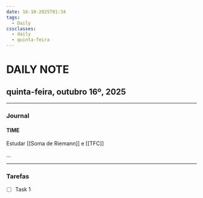 ```yaml
---
date: 16-10-2025T01:34
tags:
  - Daily
cssclasses:
  - daily
  - quinta-feira
---
```

# DAILY NOTE
## quinta-feira, outubro 16º, 2025

***
### Journal
#### TIME

Estudar [[Soma de Riemann]] e [[TFC]] 

...
***
### Tarefas
- [ ] Task 1

